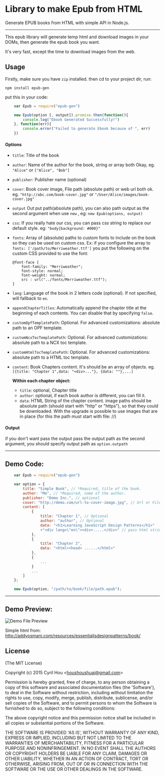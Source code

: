 # Library to make Epub from HTML

Generate EPUB books from HTML with simple API in Node.js.

------

This epub library will generate temp html and download images in your DOMs, then generate the epub book you want.

It's very fast, except the time to download images from the web.


## Usage

Firstly, make sure you have `zip` installed. then cd to your project dir, run:

	npm install epub-gen

put this in your code:

```javascript
    var Epub = require("epub-gen")

    new Epub(option [, output]).promise.then(function(){
        console.log("Ebook Generated Successfully!")
   	}, function(err){
        console.error("Failed to generate Ebook because of ", err)
    })
```

#### Options

- `title`:
    Title of the book
- `author`:
    Name of the author for the book, string or array both Okay, eg. `"Alice"` or `["Alice", "Bob"]`
- `publisher`:
    Publisher name (optional)
- `cover`:
    Book cover image, File path (absolute path) or web url both ok. eg. `"http://abc.com/book-cover.jpg"` or `"/User/Alice/images/book-cover.jpg"`
- `output`
    Out put path(absolute path), you can also path output as the second argument when use `new` , eg: `new Epub(options, output)`
- `css`:
    If you really hate our css, you can pass css string to replace our default style. eg: `"body{background: #000}"`
- `fonts`:
    Array of (absolute) paths to custom fonts to include on the book so they can be used on custom css. Ex: if you configure the array to `fonts: ['/path/to/Merriweather.ttf']` you put the following on the custom CSS provided to use the font:

    ```
    @font-face {
        font-family: "Merriweather";
        font-style: normal;
        font-weight: normal;
        src : url("../fonts/Merriweather.ttf");
    }
    ```
- `lang`:
    Language of the book in 2 letters code (optional). If not specified, will fallback to `en`.
- `appendChapterTitles`:
    Automatically append the chapter title at the beginning of each contents. You can disable that by specifying `false`.
- `customOpfTemplatePath`:
    Optional. For advanced customizations: absolute path to an OPF template.
- `customNcxTocTemplatePath`:
    Optional. For advanced customizations: absolute path to a NCX toc template.
- `customHtmlTocTemplatePath`:
    Optional. For advanced customizations: absolute path to a HTML toc template.
- `content`:
    Book Chapters content. It's should be an array of objects. eg. `[{title: "Chapter 1",data: "<div>..."}, {data: ""},...]`

    **Within each chapter object:**

    - `title`:
        optional, Chapter title
    - `author`:
        optional, if each book author is different, you can fill it.
    - `data`:
        HTML String of the chapter content. image paths should be absolute path (should start with "http" or "https"), so that they could be downloaded. With the upgrade is possible to use images that are in place (for this the path 	must start with file: //)


#### Output
if you don't want pass the output pass the output path as the second argument, you should specify output path as `option.outpath`

------

## Demo Code:

```javascript
    var Epub = require("epub-gen")

    var option = {
        title: "Simple Book", // *Required, title of the book.
        author: "Me", // *Required, name of the author.
        publisher: "Demo Inc.", // optional
        cover: "http://demo.com/url-to-cover-image.jpg", // Url or File path both ok.
        content: [
            {
                title: "Chapter 1", // Optional
                author: "author", // Optional
                data: "<h1>Learning JavaScript Design Patterns</h1>"
                +"<div lang=\"en\"><div>.....</div>" // pass html string
            },
            {
                title: "Chapter 2",
                data: "<html><head> ......</html>"
            },
            {
                ...
            }
            ...
        ]
    };

    new Epub(option, "/path/to/book/file/path.epub");

```

------

## Demo Preview:

![Demo File Preview](http://s3.again.cc/capture/2015-02-14_163343.png)

Simple html from: http://addyosmani.com/resources/essentialjsdesignpatterns/book/

## License

(The MIT License)

Copyright (c) 2015 Cyril Hou &lt;houshoushuai@gmail.com&gt;

Permission is hereby granted, free of charge, to any person obtaining
a copy of this software and associated documentation files (the
'Software'), to deal in the Software without restriction, including
without limitation the rights to use, copy, modify, merge, publish,
distribute, sublicense, and/or sell copies of the Software, and to
permit persons to whom the Software is furnished to do so, subject to
the following conditions:

The above copyright notice and this permission notice shall be
included in all copies or substantial portions of the Software.

THE SOFTWARE IS PROVIDED 'AS IS', WITHOUT WARRANTY OF ANY KIND,
EXPRESS OR IMPLIED, INCLUDING BUT NOT LIMITED TO THE WARRANTIES OF
MERCHANTABILITY, FITNESS FOR A PARTICULAR PURPOSE AND NONINFRINGEMENT.
IN NO EVENT SHALL THE AUTHORS OR COPYRIGHT HOLDERS BE LIABLE FOR ANY
CLAIM, DAMAGES OR OTHER LIABILITY, WHETHER IN AN ACTION OF CONTRACT,
TORT OR OTHERWISE, ARISING FROM, OUT OF OR IN CONNECTION WITH THE
SOFTWARE OR THE USE OR OTHER DEALINGS IN THE SOFTWARE.

